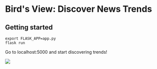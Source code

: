 # Bird's View: Discover News Trends

## Getting started

```shell
export FLASK_APP=app.py
flask run
```

Go to localhost:5000 and start discovering trends!

<img src=https://ibb.co/dipzpQ>
